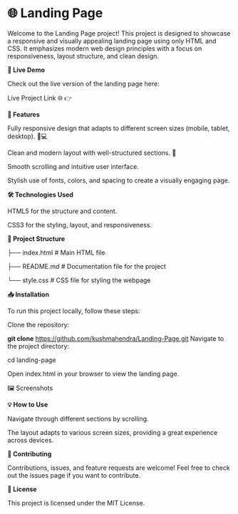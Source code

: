 # 🌐 Landing Page

Welcome to the Landing Page project! This project is designed to showcase a responsive and visually appealing landing page using only HTML and CSS. It emphasizes modern web design principles with a focus on responsiveness, layout structure, and clean design.

**🚀 Live Demo**

Check out the live version of the landing page here:

Live Project Link 🌐 👉  

**📜 Features**

Fully responsive design that adapts to different screen sizes (mobile, tablet, desktop). 📱💻

Clean and modern layout with well-structured sections. 🎨

Smooth scrolling and intuitive user interface.

Stylish use of fonts, colors, and spacing to create a visually engaging page.

**🛠️ Technologies Used**

HTML5 for the structure and content.

CSS3 for the styling, layout, and responsiveness.

**📂 Project Structure**

├── index.html       # Main HTML file

├── README.md        # Documentation file for the project

└── style.css        # CSS file for styling the webpage

**📥 Installation**

To run this project locally, follow these steps:

Clone the repository:

**git clone**  https://github.com/kushmahendra/Landing-Page.git
Navigate to the project directory:

cd landing-page

Open index.html in your browser to view the landing page.

🖼️ Screenshots

**💡 How to Use**

Navigate through different sections by scrolling.

The layout adapts to various screen sizes, providing a great experience across devices.

**🤝 Contributing**

Contributions, issues, and feature requests are welcome! Feel free to check out the issues page if you want to contribute.

**📝 License**

This project is licensed under the MIT License.
